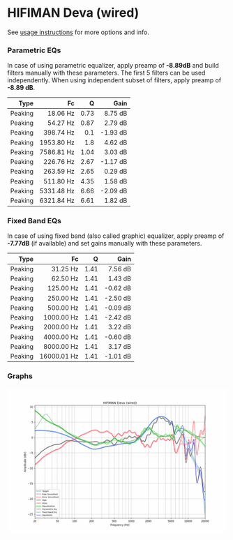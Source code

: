 # HIFIMAN Deva (wired)
See [usage instructions](https://github.com/jaakkopasanen/AutoEq#usage) for more options and info.

### Parametric EQs
In case of using parametric equalizer, apply preamp of **-8.89dB** and build filters manually
with these parameters. The first 5 filters can be used independently.
When using independent subset of filters, apply preamp of **-8.89 dB**.

| Type    | Fc         |    Q | Gain     |
|--------:|-----------:|-----:|---------:|
| Peaking | 18.06 Hz   | 0.73 | 8.75 dB  |
| Peaking | 54.27 Hz   | 0.87 | 2.79 dB  |
| Peaking | 398.74 Hz  | 0.1  | -1.93 dB |
| Peaking | 1953.80 Hz | 1.8  | 4.62 dB  |
| Peaking | 7586.81 Hz | 1.04 | 3.03 dB  |
| Peaking | 226.76 Hz  | 2.67 | -1.17 dB |
| Peaking | 263.59 Hz  | 2.65 | 0.29 dB  |
| Peaking | 511.80 Hz  | 4.35 | 1.58 dB  |
| Peaking | 5331.48 Hz | 6.66 | -2.09 dB |
| Peaking | 6321.84 Hz | 6.61 | 1.82 dB  |

### Fixed Band EQs
In case of using fixed band (also called graphic) equalizer, apply preamp of **-7.77dB**
(if available) and set gains manually with these parameters.

| Type    | Fc          |    Q | Gain     |
|--------:|------------:|-----:|---------:|
| Peaking | 31.25 Hz    | 1.41 | 7.56 dB  |
| Peaking | 62.50 Hz    | 1.41 | 1.43 dB  |
| Peaking | 125.00 Hz   | 1.41 | -0.62 dB |
| Peaking | 250.00 Hz   | 1.41 | -2.50 dB |
| Peaking | 500.00 Hz   | 1.41 | -0.09 dB |
| Peaking | 1000.00 Hz  | 1.41 | -2.42 dB |
| Peaking | 2000.00 Hz  | 1.41 | 3.22 dB  |
| Peaking | 4000.00 Hz  | 1.41 | -0.60 dB |
| Peaking | 8000.00 Hz  | 1.41 | 3.17 dB  |
| Peaking | 16000.01 Hz | 1.41 | -1.01 dB |

### Graphs
![](./HIFIMAN%20Deva%20(wired).png)